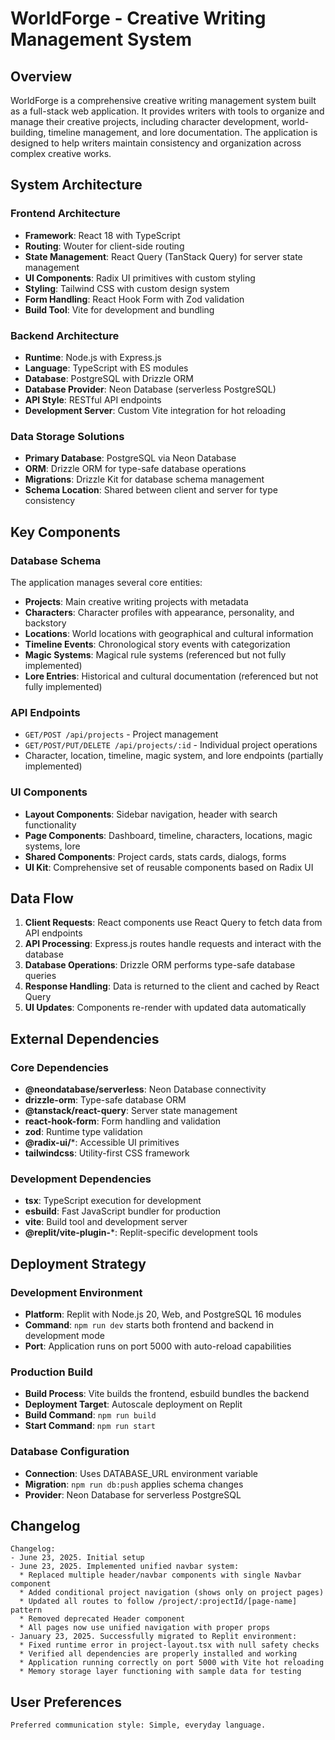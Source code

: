 # WorldForge - Creative Writing Management System

## Overview

WorldForge is a comprehensive creative writing management system built as a full-stack web application. It provides writers with tools to organize and manage their creative projects, including character development, world-building, timeline management, and lore documentation. The application is designed to help writers maintain consistency and organization across complex creative works.

## System Architecture

### Frontend Architecture
- **Framework**: React 18 with TypeScript
- **Routing**: Wouter for client-side routing
- **State Management**: React Query (TanStack Query) for server state management
- **UI Components**: Radix UI primitives with custom styling
- **Styling**: Tailwind CSS with custom design system
- **Form Handling**: React Hook Form with Zod validation
- **Build Tool**: Vite for development and bundling

### Backend Architecture
- **Runtime**: Node.js with Express.js
- **Language**: TypeScript with ES modules
- **Database**: PostgreSQL with Drizzle ORM
- **Database Provider**: Neon Database (serverless PostgreSQL)
- **API Style**: RESTful API endpoints
- **Development Server**: Custom Vite integration for hot reloading

### Data Storage Solutions
- **Primary Database**: PostgreSQL via Neon Database
- **ORM**: Drizzle ORM for type-safe database operations
- **Migrations**: Drizzle Kit for database schema management
- **Schema Location**: Shared between client and server for type consistency

## Key Components

### Database Schema
The application manages several core entities:
- **Projects**: Main creative writing projects with metadata
- **Characters**: Character profiles with appearance, personality, and backstory
- **Locations**: World locations with geographical and cultural information
- **Timeline Events**: Chronological story events with categorization
- **Magic Systems**: Magical rule systems (referenced but not fully implemented)
- **Lore Entries**: Historical and cultural documentation (referenced but not fully implemented)

### API Endpoints
- `GET/POST /api/projects` - Project management
- `GET/POST/PUT/DELETE /api/projects/:id` - Individual project operations
- Character, location, timeline, magic system, and lore endpoints (partially implemented)

### UI Components
- **Layout Components**: Sidebar navigation, header with search functionality
- **Page Components**: Dashboard, timeline, characters, locations, magic systems, lore
- **Shared Components**: Project cards, stats cards, dialogs, forms
- **UI Kit**: Comprehensive set of reusable components based on Radix UI

## Data Flow

1. **Client Requests**: React components use React Query to fetch data from API endpoints
2. **API Processing**: Express.js routes handle requests and interact with the database
3. **Database Operations**: Drizzle ORM performs type-safe database queries
4. **Response Handling**: Data is returned to the client and cached by React Query
5. **UI Updates**: Components re-render with updated data automatically

## External Dependencies

### Core Dependencies
- **@neondatabase/serverless**: Neon Database connectivity
- **drizzle-orm**: Type-safe database ORM
- **@tanstack/react-query**: Server state management
- **react-hook-form**: Form handling and validation
- **zod**: Runtime type validation
- **@radix-ui/***: Accessible UI primitives
- **tailwindcss**: Utility-first CSS framework

### Development Dependencies
- **tsx**: TypeScript execution for development
- **esbuild**: Fast JavaScript bundler for production
- **vite**: Build tool and development server
- **@replit/vite-plugin-***: Replit-specific development tools

## Deployment Strategy

### Development Environment
- **Platform**: Replit with Node.js 20, Web, and PostgreSQL 16 modules
- **Command**: `npm run dev` starts both frontend and backend in development mode
- **Port**: Application runs on port 5000 with auto-reload capabilities

### Production Build
- **Build Process**: Vite builds the frontend, esbuild bundles the backend
- **Deployment Target**: Autoscale deployment on Replit
- **Build Command**: `npm run build`
- **Start Command**: `npm run start`

### Database Configuration
- **Connection**: Uses DATABASE_URL environment variable
- **Migration**: `npm run db:push` applies schema changes
- **Provider**: Neon Database for serverless PostgreSQL

## Changelog

```
Changelog:
- June 23, 2025. Initial setup
- June 23, 2025. Implemented unified navbar system:
  * Replaced multiple header/navbar components with single Navbar component
  * Added conditional project navigation (shows only on project pages)
  * Updated all routes to follow /project/:projectId/[page-name] pattern
  * Removed deprecated Header component
  * All pages now use unified navigation with proper props
- January 23, 2025. Successfully migrated to Replit environment:
  * Fixed runtime error in project-layout.tsx with null safety checks
  * Verified all dependencies are properly installed and working
  * Application running correctly on port 5000 with Vite hot reloading
  * Memory storage layer functioning with sample data for testing
```

## User Preferences

```
Preferred communication style: Simple, everyday language.
```
